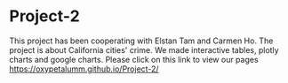 # Project-2

This project has been cooperating with Elstan Tam and Carmen Ho. The project is about California cities' crime. We made interactive tables, plotly charts and google charts.
Please click on this link to view our pages https://oxypetalumm.github.io/Project-2/
